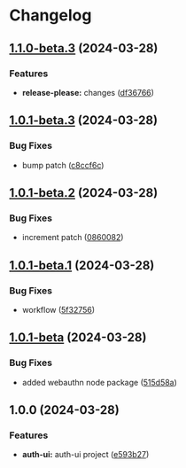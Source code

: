 # Changelog

## [1.1.0-beta.3](https://github.com/nicolas-mark/example-project/compare/auth-ng-v1.0.1-beta.3...auth-ng-v1.1.0-beta.3) (2024-03-28)


### Features

* **release-please:** changes ([df36766](https://github.com/nicolas-mark/example-project/commit/df36766dce6798cf59e87a5a1d39475affc7ed93))

## [1.0.1-beta.3](https://github.com/nicolas-mark/example-project/compare/auth-ng-v1.0.1-beta.2...auth-ng-v1.0.1-beta.3) (2024-03-28)


### Bug Fixes

* bump patch ([c8ccf6c](https://github.com/nicolas-mark/example-project/commit/c8ccf6c055a22bc99c6a1b487b67f731659034a8))

## [1.0.1-beta.2](https://github.com/nicolas-mark/example-project/compare/auth-ng-v1.0.1-beta.1...auth-ng-v1.0.1-beta.2) (2024-03-28)


### Bug Fixes

* increment patch ([0860082](https://github.com/nicolas-mark/example-project/commit/0860082aac17874d73b3f11b9f8131c23490efba))

## [1.0.1-beta.1](https://github.com/nicolas-mark/example-project/compare/auth-ng-v1.0.1-beta...auth-ng-v1.0.1-beta.1) (2024-03-28)


### Bug Fixes

* workflow ([5f32756](https://github.com/nicolas-mark/example-project/commit/5f327564a786768b63d49bf7a47d999b4bd4dff0))

## [1.0.1-beta](https://github.com/nicolas-mark/example-project/compare/auth-ng-v1.0.0...auth-ng-v1.0.1-beta) (2024-03-28)


### Bug Fixes

* added webauthn node package ([515d58a](https://github.com/nicolas-mark/example-project/commit/515d58a04be650460d2f4c27d19b9f6f1b3a0db9))

## 1.0.0 (2024-03-28)


### Features

* **auth-ui:** auth-ui project ([e593b27](https://github.com/nicolas-mark/example-project/commit/e593b273eea37272fe18b78bd78eedd0e609384b))
